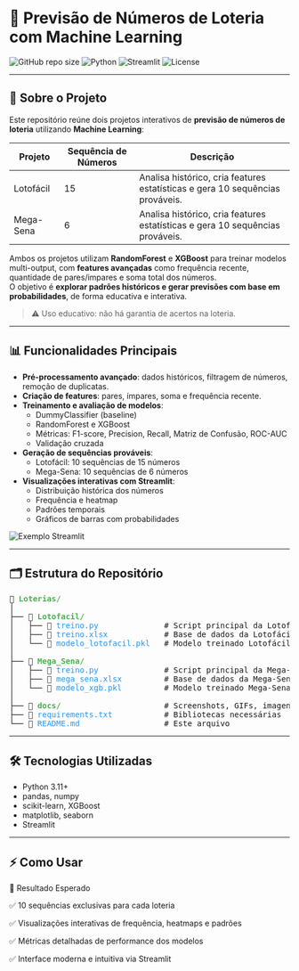 # 🎲 Previsão de Números de Loteria com Machine Learning

![GitHub repo size](https://img.shields.io/github/repo-size/seuusuario/loterias-ml)
![Python](https://img.shields.io/badge/Python-3.11+-blue)
![Streamlit](https://img.shields.io/badge/Streamlit-ML-orange)
![License](https://img.shields.io/badge/License-MIT-green)

---

## 🚀 Sobre o Projeto

Este repositório reúne dois projetos interativos de **previsão de números de loteria** utilizando **Machine Learning**:

| Projeto      | Sequência de Números | Descrição |
|-------------|-------------------|-----------|
| Lotofácil   | 15                | Analisa histórico, cria features estatísticas e gera 10 sequências prováveis. |
| Mega-Sena   | 6                 | Analisa histórico, cria features estatísticas e gera 10 sequências prováveis. |

Ambos os projetos utilizam **RandomForest** e **XGBoost** para treinar modelos multi-output, com **features avançadas** como frequência recente, quantidade de pares/impares e soma total dos números.  
O objetivo é **explorar padrões históricos e gerar previsões com base em probabilidades**, de forma educativa e interativa.

> ⚠️ Uso educativo: não há garantia de acertos na loteria.

---

## 📊 Funcionalidades Principais

- **Pré-processamento avançado**: dados históricos, filtragem de números, remoção de duplicatas.  
- **Criação de features**: pares, ímpares, soma e frequência recente.  
- **Treinamento e avaliação de modelos**:
  - DummyClassifier (baseline)
  - RandomForest e XGBoost
  - Métricas: F1-score, Precision, Recall, Matriz de Confusão, ROC-AUC
  - Validação cruzada  
- **Geração de sequências prováveis**:
  - Lotofácil: 10 sequências de 15 números  
  - Mega-Sena: 10 sequências de 6 números  
- **Visualizações interativas com Streamlit**:
  - Distribuição histórica dos números  
  - Frequência e heatmap  
  - Padrões temporais  
  - Gráficos de barras com probabilidades

![Exemplo Streamlit](docs/streamlit_demo.gif)

---

## 🗂 Estrutura do Repositório

<pre>
📂 <span style="color:#4CAF50"><b>Loterias/</b></span>
│
├── 📂 <span style="color:#4CAF50"><b>Lotofacil/</b></span>
│   ├── 📄 <span style="color:#2196F3">treino.py</span>              # Script principal da Lotofácil
│   ├── 📄 <span style="color:#2196F3">treino.xlsx</span>            # Base de dados da Lotofácil
│   └── 📄 <span style="color:#2196F3">modelo_lotofacil.pkl</span>   # Modelo treinado Lotofácil
│
├── 📂 <span style="color:#4CAF50"><b>Mega_Sena/</b></span>
│   ├── 📄 <span style="color:#2196F3">treino.py</span>              # Script principal da Mega-Sena
│   ├── 📄 <span style="color:#2196F3">mega_sena.xlsx</span>         # Base de dados da Mega-Sena
│   └── 📄 <span style="color:#2196F3">modelo_xgb.pkl</span>         # Modelo treinado Mega-Sena
│
├── 📂 <span style="color:#4CAF50"><b>docs/</b></span>                      # Screenshots, GIFs, imagens de demonstração
├── 📄 <span style="color:#2196F3">requirements.txt</span>           # Bibliotecas necessárias
└── 📄 <span style="color:#2196F3">README.md</span>                  # Este arquivo
</pre>


---

## 🛠 Tecnologias Utilizadas

- Python 3.11+  
- pandas, numpy  
- scikit-learn, XGBoost  
- matplotlib, seaborn  
- Streamlit  

---

## ⚡ Como Usar




🌟 Resultado Esperado

✅ 10 sequências exclusivas para cada loteria

✅ Visualizações interativas de frequência, heatmaps e padrões

✅ Métricas detalhadas de performance dos modelos

✅ Interface moderna e intuitiva via Streamlit
